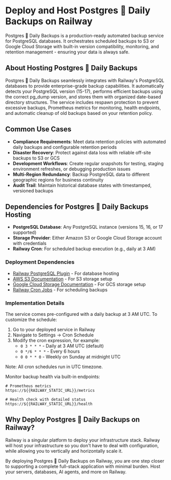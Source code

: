 # Deploy and Host Postgres 🥇 Daily Backups on Railway

Postgres 🥇 Daily Backups is a production-ready automated backup service for PostgreSQL databases. It orchestrates scheduled backups to S3 or Google Cloud Storage with built-in version compatibility, monitoring, and retention management - ensuring your data is always safe.

## About Hosting Postgres 🥇 Daily Backups

Postgres 🥇 Daily Backups seamlessly integrates with Railway's PostgreSQL databases to provide enterprise-grade backup capabilities. It automatically detects your PostgreSQL version (15-17), performs efficient backups using the correct pg_dump version, and stores them with organized date-based directory structures. The service includes respawn protection to prevent excessive backups, Prometheus metrics for monitoring, health endpoints, and automatic cleanup of old backups based on your retention policy.

## Common Use Cases

- **Compliance Requirements**: Meet data retention policies with automated daily backups and configurable retention periods
- **Disaster Recovery**: Protect against data loss with reliable off-site backups to S3 or GCS
- **Development Workflows**: Create regular snapshots for testing, staging environment refreshes, or debugging production issues
- **Multi-Region Redundancy**: Backup PostgreSQL data to different geographic regions for business continuity
- **Audit Trail**: Maintain historical database states with timestamped, versioned backups

## Dependencies for Postgres 🥇 Daily Backups Hosting

- **PostgreSQL Database**: Any PostgreSQL instance (versions 15, 16, or 17 supported)
- **Storage Provider**: Either Amazon S3 or Google Cloud Storage account with credentials
- **Railway Cron**: For scheduled backup execution (e.g., daily at 3 AM)

### Deployment Dependencies

- [Railway PostgreSQL Plugin](https://railway.app/plugins/postgresql) - For database hosting
- [AWS S3 Documentation](https://docs.aws.amazon.com/s3/) - For S3 storage setup
- [Google Cloud Storage Documentation](https://cloud.google.com/storage/docs) - For GCS storage setup
- [Railway Cron Jobs](https://docs.railway.app/reference/cron-jobs) - For scheduling backups

### Implementation Details

The service comes pre-configured with a daily backup at 3 AM UTC. To customize the schedule:
1. Go to your deployed service in Railway
2. Navigate to Settings → Cron Schedule
3. Modify the cron expression, for example:
   - `0 3 * * *` - Daily at 3 AM UTC (default)
   - `0 */6 * * *` - Every 6 hours
   - `0 0 * * 0` - Weekly on Sunday at midnight UTC

Note: All cron schedules run in UTC timezone.

Monitor backup health via built-in endpoints:
```
# Prometheus metrics
https://${{RAILWAY_STATIC_URL}}/metrics

# Health check with detailed status
https://${{RAILWAY_STATIC_URL}}/health
```

## Why Deploy Postgres 🥇 Daily Backups on Railway?

Railway is a singular platform to deploy your infrastructure stack. Railway will host your infrastructure so you don't have to deal with configuration, while allowing you to vertically and horizontally scale it.

By deploying Postgres 🥇 Daily Backups on Railway, you are one step closer to supporting a complete full-stack application with minimal burden. Host your servers, databases, AI agents, and more on Railway.